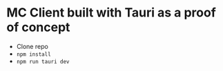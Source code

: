 # MC Client built with Tauri as a proof of concept

- Clone repo
- `npm install`
- `npm run tauri dev`